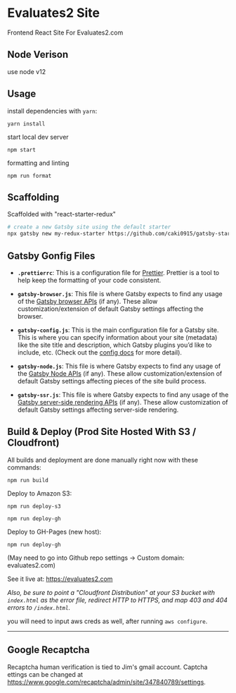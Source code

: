 # Evaluates2 Site
Frontend React Site For Evaluates2.com

## Node Verison

use node v12

## Usage

install dependencies with `yarn`:
```
yarn install
```

start local dev server
```
npm start
```

formatting and linting
```
npm run format
```

## Scaffolding

Scaffolded with "react-starter-redux"

```sh
# create a new Gatsby site using the default starter
npx gatsby new my-redux-starter https://github.com/caki0915/gatsby-starter-redux
```

## Gatsby Gonfig Files

-  **`.prettierrc`**: This is a configuration file for [Prettier](https://prettier.io/). Prettier is a tool to help keep the formatting of your code consistent.

-  **`gatsby-browser.js`**: This file is where Gatsby expects to find any usage of the [Gatsby browser APIs](https://www.gatsbyjs.org/docs/browser-apis/) (if any). These allow customization/extension of default Gatsby settings affecting the browser.

-  **`gatsby-config.js`**: This is the main configuration file for a Gatsby site. This is where you can specify information about your site (metadata) like the site title and description, which Gatsby plugins you’d like to include, etc. (Check out the [config docs](https://www.gatsbyjs.org/docs/gatsby-config/) for more detail).

-  **`gatsby-node.js`**: This file is where Gatsby expects to find any usage of the [Gatsby Node APIs](https://www.gatsbyjs.org/docs/node-apis/) (if any). These allow customization/extension of default Gatsby settings affecting pieces of the site build process.

-  **`gatsby-ssr.js`**: This file is where Gatsby expects to find any usage of the [Gatsby server-side rendering APIs](https://www.gatsbyjs.org/docs/ssr-apis/) (if any). These allow customization of default Gatsby settings affecting server-side rendering.


## Build & Deploy (Prod Site Hosted With S3 / Cloudfront)

All builds and deployment are done manually right now with these commands:
```
npm run build
```

Deploy to Amazon S3:
```
npm run deploy-s3
```
```
npm run deploy-gh
```

Deploy to GH-Pages (new host):
```
npm run deploy-gh
```

(May need to go into Github repo settings -> Custom domain: evaluates2.com)


See it live at: https://evaluates2.com


*Also, be sure to point a "Cloudfront Distribution" at your S3 bucket with `index.html` as the error file, redirect HTTP to HTTPS, and map 403 and 404 errors to `/index.html`.*

you will need to input aws creds as well, after running `aws configure`.

--- 

## Google Recaptcha

Recaptcha human verification is tied to Jim's gmail account. Captcha ettings can be changed at https://www.google.com/recaptcha/admin/site/347840789/settings.
